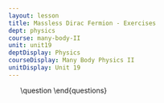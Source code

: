 ```yaml
---
layout: lesson
title: Massless Dirac Fermion - Exercises
dept: physics
course: many-body-II
unit: unit19
deptDisplay: Physics
courseDisplay: Many Body Physics II
unitDisplay: Unit 19
---
```

<ol>
\question
\end{questions}

